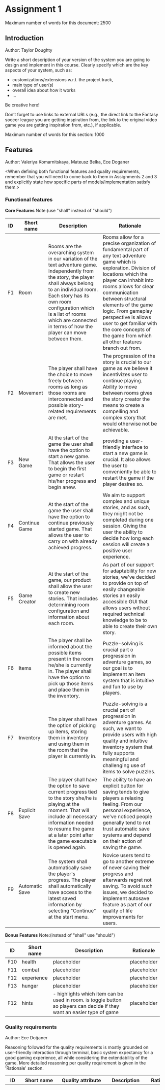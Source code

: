 # Assignment 1
Maximum number of words for this document: 2500


## Introduction									
Author: Taylor Doughty

Write a short description of your version of the system you are going to design and implement in this course.
Clearly specify which are the key aspects of your system, such as:
- customizations/extensions w.r.t. the project track,
- main type of user(s)
- overall idea about how it works
- ...

Be creative here!

Don’t forget to use links to external URLs (e.g., the direct link to the Fantasy soccer league you are getting inspiration from, the link to the original video game you are getting inspiration from, etc.), if applicable.

Maximum number of words for this section: 1000

## Features
Author: Valeriya Komarnitskaya, Mateusz Belka, Ece Doganer

<When defining both functional features and quality requirements, remember that you will need to come back to them in Assignments 2 and 3 and explicitly state how specific parts of models/implementation satisfy them.>

### Functional features

**Core Features** Note:(use "shall" instead of "should")

| ID  | Short name  | Description  |  Rationale |
|---|---|---|---|
| F1 | Room | Rooms are the overarching system in our variation of the text adventure game. Independently from the story, the player shall always belong to an individual room. Each story has its own room configuration which is a list of rooms which are connected in terms of how the player can move between them. | Rooms allow for a precise organization of fundamental part of any text adventure game which is exploration. Division of locations which the player can inhabit into rooms allows for clear communication between structural elements of the game logic. From gameplay perspective is allows user to get familiar with the core concepts of the game from which all other features branch out from. |
| F2 | Movement | The player shall have the choice to move freely between rooms as long as those rooms are interconnected and possible story-related requirements are met. | The progression of the story is crucial to our game as we believe it incentivizes user to continue playing. Ability to move between rooms gives the story creator the means to create a compelling and complex story that would otherwise not be achievable. |
| F3 | New Game | At the start of the game the user shall have the option to start a new game. That allows the user to begin the first game or restart his/her progress and begin anew. | providing a user-friendly interface to start a new game is crucial. It also allows the user to conveniently be able to restart the game if the player desires so. |
| F4 | Continue Game| At the start of the game the user shall have the option to continue previously started game. That allows the user to carry on with already achieved progress. | We aim to support complex and unique stories, and as such, they might not be completed during one session. Giving the user the ability to decide how long each session will create a positive user experience. |
| F5 | Game Creator | At the start of the game, our product shall allow the user to create new stories. That includes determining room configuration and information about each room. | As part of our support for adaptability for new stories, we've decided to provide on top of easily changeable stories an easily accessible GUI that allows users without required technical knowledge to be to able to create their own story. |
| F6 | Items | The player shall be informed about the possible items present in the room he/she is currently in. The player shall have the option to pick up those items and place them in the inventory. | Puzzle-solving is crucial part o progression in adventure games, so our goal is to implement an item system that is intuitive and fun to use by players. |
| F7 | Inventory | The player shall have the option of picking up items, storing them in inventory and using them in the room that the player is currently in. | Puzzle-solving is a crucial part of progression in adventure games. As such, we want to provide users with high quality and intuitive inventory system that fully supports meaningful and challenging use of items to solve puzzles. |
| F8 | Explicit Save | The player shall have the option to save current progress tied to the story she/he is playing at the moment. That will include all necessary information needed to resume the game at a later point after the game executable is opened again. | The ability to have an explicit button for saving tends to give players a relaxing feeling. From our personal experience, we've noticed people generally tend to not trust automatic save systems and depend on their action of saving the game. |
| F9 | Automatic Save| The system shall automatically save the player's progress. The player shall automatically have access to the latest saved information by selecting "Continue" at the start menu. | Novice users tend to go to another extreme of never saving their progress and afterwards regret not saving. To avoid such issues, we decided to implement autosave feature as part of our quality of life improvements for users. |


**Bonus Features** Note:(instead of "shall" use "should")

| ID  | Short name  | Description  |  Rationale |
|---|---|---|---|
| F10 | health | placeholder | placeholder |
| F11 | combat | placeholder | placeholder |
| F12 | experience | placeholder | placeholder |
| F13 | hunger | placeholder | placeholder |
| F12 | hints | - highlights which item can be used in room. is toggle button so players can decide if they want an easier type of game | placeholder |

### Quality requirements
Author: Ece Doğaner

Reasoning followed for the quality requirements is mostly grounded on user-friendly interaction through terminal, basic system expectancy for a good gaming experience, all while considering the extendability of the game. More detailed reasoning per quality requirement is given in the 'Rationale' section.

|ID| Short name | Quality attribute | Description | Rationale | Alternatives |
|---|---|---|---|---|---|
|QR1| GUI: All actions are known to user | Understandability, Usability  | At all times, game shall show all possible actions able to perform at the current location. Actions consist of movement, and inventory actions. Indicating a possible movement towards a direction, (ex. buttons with highlighting valid movement, lowlighting invalid movement) indicates to the player which rooms are connected to the current room the player is in, intuitively. Inventory actions consist of scrolling through the table-shaped inventory, and using an object by clicking on it. | The rationale behind a buttoned GUI is user-friendly interaction, by explaining without words how the rules of the game work. The user should spend cognitive load on the game story, and as less as possible on how to play the game. | 1. We have considered a CLI for users to perform actions. Our reasoning not to do it was that it would be coder-friendly, but not user-friendly to play a game where you might misspell actions. This would cause needless frustration for the user, having to check their own spelling as well as receiving multiple error messages in a row. 2. We have considered showing the inventory as a list of items currently in the inventory, opposed to designated spaces for items in the inventory box,that might be empty. Our reasoning is that it would be messy if your list of items is very large (extensible world QR), and that tables in general give more overview than a list with differently sized words. Also, the inventory has scrolling buttons, indicating that the space for items will grow infinitely, depending on how many items the player finds in the world. This would explain the player that there is no dropping function for items: you can hold an item until it is used. |
| QR2 | GUI: Security through limited interaction | Security | Game terminal shall be designed to disallow data to be manipulated, other than how it is intended through user actions. | Protecting game by limiting the user to clicking predefined actions makes sure that there won't be overlooked misuse of a CLI that could cause errors. Also, the less error messages are shown, the smoother the gaming experience will be. | Alternatives: messy CLI inputs, error messages for basic moving. (If hint function (bonus) is implemented, there won't be error messages for moving nor item use. |
| QR3 | Backtrack | Understandability | This feature helps users orientate in text-based world. Game shall record visited locations, and through backtrack-button go to previously visited locations. | Reasoning is to make it easier to backtrack a few steps back, in case the user forgets which direction the previous room was. In practice, it might become easier to find a previously visited room, when user was missing an item. | This interpretation would be a bad solution if the user needs to backtrack a big amount of steps, and then return to furthest room. Alternative is a visual map of visited rooms. We did not go this route due to time restrictions, as well as not being able to indicate the previous few rooms (only rooms visited, thus orientation). For our game to be truly extensible(n rooms), it is more useful to see previous rooms of a few steps back than all the visited rooms combined. (Visual map could be bonus feature). |
| QR4 | Extensible world | Maintainability, Reusability | The game shall be easily extendable in terms of levels, worlds, and objects. | As we are making a type of game tool to fit different stories, this feature helps expand the game easily, makes game code less complex, and more adaptable to different stories. | Alternatives: none. |
| QR5  | Instantaneous results | Responsiveness | The game shall respond to any action the player performs, within 1 second. If action is not possible (if item cannot be used in current room), there will be an error message. If user has many items, causing delay in our 1 second responsiveness rule, then a message will be shown. | In general this feature is expected from any software experience: instant results. Secondly, this feature signals that user can expect the game to respond. This signaling could be beneficial in case there is a big crash or grand error. | Alternatives: none. |
| QR6 | All actions lead to immediate result / reply | Reliability | As game shows all possible interactions, all actions shall lead to a response from the game. In terms of item misuse, it will result in an error. If hints toggle feature will be implemented (bonus), there will be no errors shown for movement and inventory actions. | Signals what can be expected. | Alternatives: error messages telling the user what isn't possible, bad gaming experience. There are games that solve this by storyline jokes or one-liner jokes on what the user is intending to do. But that would be a story-line based solution, and not a technical one. |
| QR7 | Ready for input | Availability | Game shall show full story immediately, and be ever ready for input. | This adds to the gaming experience, as users have their own speed of reading. Readiness for input is connected to immediate output. | Alternatives: Some games prefer story-based text to be shown in increments, helping readers read along the intentions and pacing of the story. Our actions are always visible, as well as our story-line per room. In this way, we signal that input is possible at any moment. If user intends to move north 12 steps, there won't be a delay. |

### Java libraries
Author: Mateusz Belka

| Name (with link) | Description  |
|---|---|
| [Gradle](https://gradle.org/) | Our project, as well as the majority of projects in Java, make extensive use of libraries and frameworks. Thus, it is necessary to have a method of dependency management to allow developers to focus on designing the software itself and not manage the tools. Gradle provides such support, and therefore we use it to simplify the process of using pre-existing tools to aid our sophisticated design. |
| [FXGL](https://almasb.github.io/FXGL/) | As opposed to bash terminal CLI, we choose to utilize a GUI widget toolkit due to it's more user-friendly interface as well as additional graphical functionality which hopefully will allow the user to have more enjoyable interface experience. Additionally, GUI provides a more stable executable version of software since it's independent of users terminal. On top of that default terminals tend to frighten novice computer users. JavaFX is more preferential than similar libraries such as Lanterna due to more advanced and accessible documentation. Additionally, the proposed GUI libraries all provide the same functionality for our limited needs, and therefore it makes sense to select the one which is the most straightforward in implementation. The final version of GUI aims to represent a variation of terminal-based UI. |
| [JDSL](https://cs.brown.edu/cgc/jdsl/) | Due to the nature of our project, specific data structures will be necessary to maintain information about the state of the game comprehensively and transparently. It is possible to have such an outcome only in a scenario where proper data structures are utilized. As such, we will be making use of java library specifically created to provide an extensive choice of data structures we can tailor specifically to our needs. |
| [Time4J](https://github.com/MenoData/Time4J) | Time management will be necessary as part of the hunger system. This management will be aided by Time4J library. |
